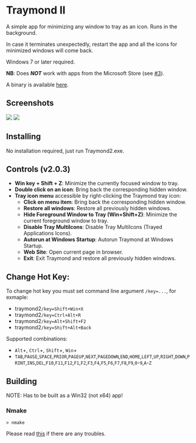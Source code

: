 Traymond II
=======

A simple app for minimizing any window to tray as an icon. Runs in the background.

In case it terminates unexpectedly, restart the app and all the icons for minimized windows will come back.

Windows 7 or later required.

**NB**: Does **_NOT_** work with apps from the Microsoft Store (see [#3](/../../issues/3)).

A binary is available [here](https://github.com/dkxce/traymond/releases).    

Screenshots
------------
<img src="screenshot1.png"/>      
<img src="screenshot2.png"/>      

Installing
------------

No installation required, just run Traymond2.exe.

Controls (v2.0.3)
--------

+ __Win key + Shift + Z__: Minimize the currently focused window to tray.
+ __Double click on an icon__: Bring back the corresponding hidden window.
+ __Tray icon menu__ accessible by right-clicking the Traymond tray icon:
  + __Click on menu item__: Bring back the corresponding hidden window.
  + __Restore all windows__: Restore all previously hidden windows.
  + __Hide Foreground Window to Tray (Win+Shift+Z)__: Minimize the current foreground window to tray.
  + __Disable Tray MultiIcons__: Disable Tray MultiIcons (Trayed Applications Icons).
  + __Autorun at Windows Startup__: Autorun Traymond at Windows Startup.
  + __Web Site__: Open current page in browser.
  + __Exit__: Exit Traymond and restore all previously hidden windows.

Change Hot Key:
---------------
To change hot key you must set command line argument `/key=...`, for exmaple:
- traymond2`/key=Shift+Win+X`
- traymond2`/key=Ctrl+Alt+R`
- traymond2`/key=Alt+Shift+F2`
- traymond2`/key=Shift+Alt+Back`
  
Supported combinations:     
- `Alt`+, `Ctrl`+, `Shift`+, `Win`+
- `TAB`,`PAUSE`,`SPACE`,`PRIOR`,`PAGEUP`,`NEXT`,`PAGEDOWN`,`END`,`HOME`,`LEFT`,`UP`,`RIGHT`,`DOWN`,`PRINT`,`INS`,`DEL`,`F10`,`F11`,`F12`,`F1`,`F2`,`F3`,`F4`,`F5`,`F6`,`F7`,`F8`,`F9`,`0`-`9`,`A`-`Z`

Building
--------

NOTE: Has to be built as a Win32 (not x64) app!

### Nmake

`> nmake`

Please read [this](https://msdn.microsoft.com/en-us/library/f35ctcxw.aspx) if there are any troubles.
